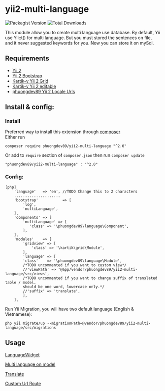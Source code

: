 # yii2-multi-language

[![Packagist Version](https://img.shields.io/packagist/v/phuongdev89/yii2-multi-language.svg?style=flat)](https://packagist.org/packages/phuongdev89/yii2-multi-language)
[![Total Downloads](https://img.shields.io/packagist/dt/phuongdev89/yii2-multi-language.svg?style=flat)](https://packagist.org/packages/phuongdev89/yii2-multi-language)

This module allow you to create multi language use database.
By default, Yii use Yii::t() for multi language.
But you must stored the sentences on file, and it never suggested keywords for you.
Now you can store it on mySql.

## Requirements
* [Yii 2](https://packagist.org/packages/yiisoft/yii2)
* [Yii 2 Bootstrap](https://packagist.org/packages/yiisoft/yii2-bootstrap)
* [Kartik-v Yii 2 Grid](https://packagist.org/packages/kartik-v/yii2-grid)
* [Kartik-v Yii 2 editable](https://packagist.org/packages/kartik-v/yii2-editable)
* [phuongdev89 Yii 2 Locale Urls](https://packagist.org/packages/phuongdev89/yii2-localeurls)

## Install & config:

### Install

Preferred way to install this extension through [composer](http://getcomposer.org)  
Either run
~~~
composer require phuongdev89/yii2-multi-language "^2.0"
~~~
Or add to `require` section of `composer.json` then run `composer update`
~~~
"phuongdev89/yii2-multi-language" : "^2.0" 
~~~

### Config:
~~~
[php]
    'language'   => 'en', //TODO Change this to 2 characters
    .....................
    'bootstrap'           => [
        'log',
        'multiLanguage',
    ],
    'components' => [
        'multiLanguage' => [
           'class' => '\phuongdev89\language\Component',
        ],
    ],
    'modules'    => [
        'gridview' => [
            'class' => '\kartik\grid\Module',
        ],
        'language' => [
        'class'    => '\phuongdev89\language\Module',
        /*TODO uncommented if you want to custom view*/
        //'viewPath' => '@app/vendor/phuongdev89/yii2-multi-language/src/views',
        /*TODO uncommented if you want to change suffix of translated table / model.
        should be one word, lowercase only.*/
        //'suffix' => 'translate',
        ],
    ],
~~~
Run Yii Migration, you will have two default language (English & Vietnamese):
```
php yii migrate/up --migrationPath=@vendor/phuongdev89/yii2-multi-language/src/migrations
```


## Usage
[LanguageWidget](https://github.com/phuongdev89/yii2-multi-language/blob/master/docs/widget.md)

[Multi language on model](https://github.com/phuongdev89/yii2-multi-language/blob/master/docs/multi.md)

[Translate](https://github.com/phuongdev89/yii2-multi-language/blob/master/docs/translate.md)

[Custom Url Route](https://github.com/phuongdev89/yii2-multi-language/blob/master/docs/route.md)
